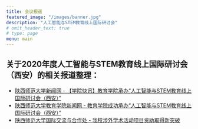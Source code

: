 ```yaml
---
title: 会议报道
featured_image: "/images/banner.jpg"
description: "人工智能与STEM教育线上国际研讨会"
# omit_header_text: true
# type: page
menu: main
---
```



## 关于2020年度人工智能与STEM教育线上国际研讨会（西安）的相关报道整理：

- [陕西师范大学新闻网 - 【学院快讯】教育学院承办“人工智能与STEM教育线上国际研讨会（西安）”](http://www.snnu.edu.cn/info/1084/34469.htm)
- [陕西师范大学教育学院新闻网 - 教育学院成功承办“人工智能与STEM教育线上国际研讨会（西安）”](http://edu.snnu.edu.cn/info/1069/6325.htm)
- [陕西师范大学国际交流与合作处 - 我校涉外学术活动项目资助取得新突破](http://ipo.snnu.edu.cn/info/1014/2591.htm)

